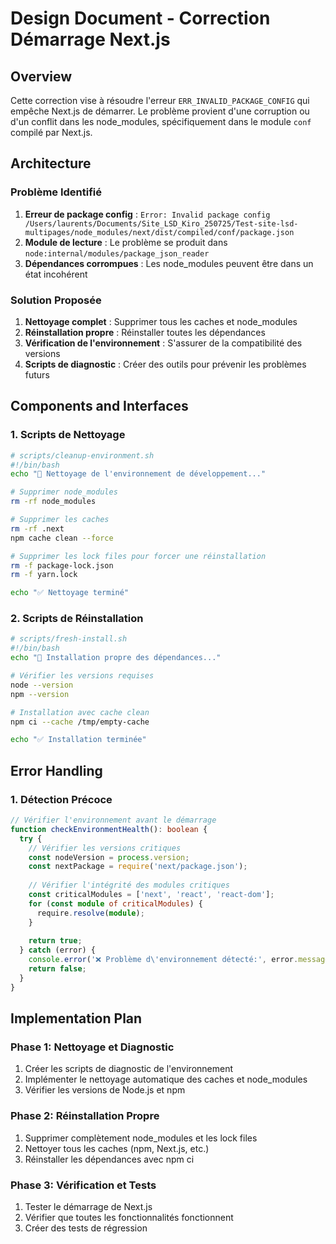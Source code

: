 # Design Document - Correction Démarrage Next.js

## Overview

Cette correction vise à résoudre l'erreur `ERR_INVALID_PACKAGE_CONFIG` qui empêche Next.js de démarrer. Le problème provient d'une corruption ou d'un conflit dans les node_modules, spécifiquement dans le module `conf` compilé par Next.js.

## Architecture

### Problème Identifié

1. **Erreur de package config** : `Error: Invalid package config /Users/laurents/Documents/Site_LSD_Kiro_250725/Test-site-lsd-multipages/node_modules/next/dist/compiled/conf/package.json`
2. **Module de lecture** : Le problème se produit dans `node:internal/modules/package_json_reader`
3. **Dépendances corrompues** : Les node_modules peuvent être dans un état incohérent

### Solution Proposée

1. **Nettoyage complet** : Supprimer tous les caches et node_modules
2. **Réinstallation propre** : Réinstaller toutes les dépendances
3. **Vérification de l'environnement** : S'assurer de la compatibilité des versions
4. **Scripts de diagnostic** : Créer des outils pour prévenir les problèmes futurs

## Components and Interfaces

### 1. Scripts de Nettoyage

```bash
# scripts/cleanup-environment.sh
#!/bin/bash
echo "🧹 Nettoyage de l'environnement de développement..."

# Supprimer node_modules
rm -rf node_modules

# Supprimer les caches
rm -rf .next
npm cache clean --force

# Supprimer les lock files pour forcer une réinstallation
rm -f package-lock.json
rm -f yarn.lock

echo "✅ Nettoyage terminé"
```

### 2. Scripts de Réinstallation

```bash
# scripts/fresh-install.sh
#!/bin/bash
echo "🚀 Installation propre des dépendances..."

# Vérifier les versions requises
node --version
npm --version

# Installation avec cache clean
npm ci --cache /tmp/empty-cache

echo "✅ Installation terminée"
```

## Error Handling

### 1. Détection Précoce

```typescript
// Vérifier l'environnement avant le démarrage
function checkEnvironmentHealth(): boolean {
  try {
    // Vérifier les versions critiques
    const nodeVersion = process.version;
    const nextPackage = require('next/package.json');
    
    // Vérifier l'intégrité des modules critiques
    const criticalModules = ['next', 'react', 'react-dom'];
    for (const module of criticalModules) {
      require.resolve(module);
    }
    
    return true;
  } catch (error) {
    console.error('❌ Problème d\'environnement détecté:', error.message);
    return false;
  }
}
```

## Implementation Plan

### Phase 1: Nettoyage et Diagnostic
1. Créer les scripts de diagnostic de l'environnement
2. Implémenter le nettoyage automatique des caches et node_modules
3. Vérifier les versions de Node.js et npm

### Phase 2: Réinstallation Propre
1. Supprimer complètement node_modules et les lock files
2. Nettoyer tous les caches (npm, Next.js, etc.)
3. Réinstaller les dépendances avec npm ci

### Phase 3: Vérification et Tests
1. Tester le démarrage de Next.js
2. Vérifier que toutes les fonctionnalités fonctionnent
3. Créer des tests de régression